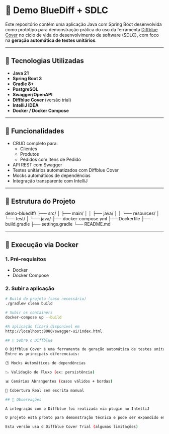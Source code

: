 # 🧪 Demo BlueDiff + SDLC

Este repositório contém uma aplicação Java com Spring Boot desenvolvida como protótipo para demonstração prática do uso da ferramenta [Diffblue Cover](https://www.diffblue.com/) no ciclo de vida do desenvolvimento de software (SDLC), com foco na **geração automática de testes unitários**.

---

## 🚀 Tecnologias Utilizadas

- **Java 21**
- **Spring Boot 3**
- **Gradle 8+**
- **PostgreSQL**
- **Swagger/OpenAPI**
- **Diffblue Cover** (versão trial)
- **IntelliJ IDEA**
- **Docker / Docker Compose**

---

## 📌 Funcionalidades

- CRUD completo para:
  - Clientes
  - Produtos
  - Pedidos com Itens de Pedido
- API REST com Swagger
- Testes unitários automatizados com Diffblue Cover
- Mocks automáticos de dependências
- Integração transparente com IntelliJ

---

## 📂 Estrutura do Projeto

demo-bluediff/
├── src/
│ ├── main/
│ │ ├── java/
│ │ └── resources/
│ └── test/
│ └── java/
├── docker-compose.yml
├── Dockerfile
├── build.gradle
├── settings.gradle
└── README.md


---

## 🐳 Execução via Docker

### 1. Pré-requisitos

- Docker
- Docker Compose

### 2. Subir a aplicação

```bash
# Build do projeto (caso necessário)
./gradlew clean build

# Subir os containers
docker-compose up --build

#A aplicação ficará disponível em
http://localhost:8080/swagger-ui/index.html

## 🧠 Sobre o Diffblue

O Diffblue Cover é uma ferramenta de geração automática de testes unitários baseada em IA, que analisa o código existente e cria testes sem intervenção manual.
Entre os principais diferenciais:

🕒 Mocks Automáticos de dependências

📉 Validação de Fluxo (ex: persistência)

📊 Cenários Abrangentes (casos válidos + bordas)

🧪 Cobertura Real sem escrita manual

## 📌 Observações

A integração com o Diffblue foi realizada via plugin no IntelliJ

O projeto está pronto para demonstração técnica e pode ser expandido em sua versão Enterprise

Esta versão usa o Diffblue Cover Trial (algumas limitações)
